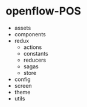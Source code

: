 # openflow-POS

- assets
- components
- redux
  - actions
  - constants
  - reducers
  - sagas
  - store
- config
- screen
- theme
- utils
